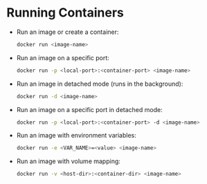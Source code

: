 # Running Containers

- Run an image or create a container:

  ```sh
  docker run <image-name>
  ```

- Run an image on a specific port:

  ```sh
  docker run -p <local-port>:<container-port> <image-name>
  ```

- Run an image in detached mode (runs in the background):

  ```sh
  docker run -d <image-name>
  ```

- Run an image on a specific port in detached mode:

  ```sh
  docker run -p <local-port>:<container-port> -d <image-name>
  ```

- Run an image with environment variables:

  ```sh
  docker run -e <VAR_NAME>=<value> <image-name>
  ```

- Run an image with volume mapping:

  ```sh
  docker run -v <host-dir>:<container-dir> <image-name>
  ```

